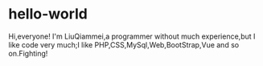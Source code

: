 # hello-world
Hi,everyone!
I'm LiuQiammei,a programmer without much experience,but I like code very much;I like PHP,CSS,MySql,Web,BootStrap,Vue and so on.Fighting!
